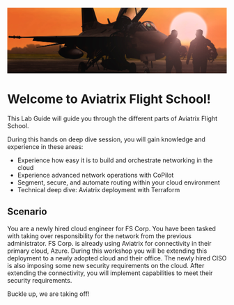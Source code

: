 ![Lab Overview](../../docs/_logos/flightschool.png)

# Welcome to Aviatrix Flight School!  

This Lab Guide will guide you through the different parts of Aviatrix Flight School.

During this hands on deep dive session, you will gain knowledge and experience in these areas:

* Experience how easy it is to build and orchestrate networking in the cloud
* Experience advanced network operations with CoPilot
* Segment, secure, and automate routing within your cloud environment
* Technical deep dive: Aviatrix deployment with Terraform

## Scenario

You are a newly hired cloud engineer for FS Corp. You have been tasked with taking over responsibility for the network from the previous administrator. FS Corp. is already using Aviatrix for connectivity in their primary cloud, Azure. During this workshop you will be extending this deployment to a newly adopted cloud and their office. The newly hired CISO is also imposing some new security requirements on the cloud. After extending the connectivity, you will implement capabilities to meet their security requirements.

Buckle up, we are taking off!
